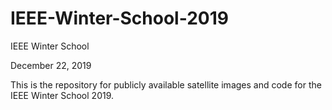 # IEEE-Winter-School-2019
IEEE Winter School

December 22, 2019

This is the repository for publicly available satellite images and code for the IEEE Winter School 2019.
